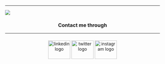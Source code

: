 ------

<a href="https://arshil.vercel.app" target="_blank" >
<!-- ![Arshil Hapani](https://utfs.io/f/221fc0cb-f7b0-4da0-855c-50204f2b97a4-urgi6t.png) -->
<img src="https://utfs.io/f/221fc0cb-f7b0-4da0-855c-50204f2b97a4-urgi6t.png" />
</a>

<h3 align="center" style="pointer-events: none;" >Contact me through</h3>

------

###

<div align="center">
  <a href="https://www.linkedin.com/in/arshil-hapani-19b52a24a/" target="_blank" >
  <img style="pointer-events: none;" src="https://raw.githubusercontent.com/maurodesouza/profile-readme-generator/master/src/assets/icons/social/linkedin/default.svg" width="72" height="60" alt="linkedin logo"  /></a>
  <a href="https://twitter.com/HapaniArshil" target="_blank"><img style="pointer-events: none;" src="https://upload.wikimedia.org/wikipedia/commons/9/95/Twitter_new_X_logo.png?20230802142353" width="72" height="60" alt="twitter logo"  /></a>
  <a href="https://www.instagram.com/invites/contact/?i=1q6rcduk43ki2&utm_content=3ergulk" target="_blank" ><img style="pointer-events: none;" src="https://raw.githubusercontent.com/maurodesouza/profile-readme-generator/master/src/assets/icons/social/instagram/default.svg" width="72" height="60" alt="instagram logo"  /></a>
</div>

###

